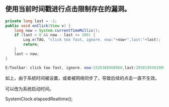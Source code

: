 
## 使用当前时间戳进行点击限制存在的漏洞。

```java
private long last = -1;
public void onClick(View v) {
	long now = System.currentTimeMillis();
	if (last > 0 && now - last <= 200) {
		Log.e(TAG, "click too fast, ignore. now:"+now+",last:"+last);
		return;
	}
	last = now;
}

E/Toolbar: click too fast, ignore. now:1526388568960,last:2050195501909
```

如上，由于系统时间被设置，或者被网络同步了，导致后续的点击一直不生效。

可以改为系统启动时间。

SystemClock.elapsedRealtime();
